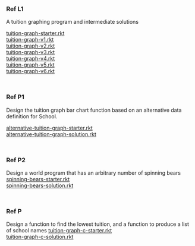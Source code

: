 ### Ref L1
A tuition graphing program and intermediate solutions

[tuition-graph-starter.rkt](https://s3.amazonaws.com/edx-course-spdx-kiczales/HTC/tuition-graph-starter.rkt "tuition-graph-starter.rkt")  
[tuition-graph-v1.rkt](https://s3.amazonaws.com/edx-course-spdx-kiczales/HTC/tuition-graph-v1.rkt "tuition-graph-v1.rkt")  
[tuition-graph-v2.rkt](https://s3.amazonaws.com/edx-course-spdx-kiczales/HTC/tuition-graph-v2.rkt "tuition-graph-v2.rkt")  
[tuition-graph-v3.rkt](https://s3.amazonaws.com/edx-course-spdx-kiczales/HTC/tuition-graph-v3.rkt "tuition-graph-v3.rkt")  
[tuition-graph-v4.rkt](https://s3.amazonaws.com/edx-course-spdx-kiczales/HTC/tuition-graph-v4.rkt "tuition-graph-v4.rkt")  
[tuition-graph-v5.rkt](https://s3.amazonaws.com/edx-course-spdx-kiczales/HTC/tuition-graph-v5.rkt "tuition-graph-v5.rkt")  
[tuition-graph-v6.rkt](https://s3.amazonaws.com/edx-course-spdx-kiczales/HTC/tuition-graph-v6.rkt "tuition-graph-v6.rkt")

```LISP


```
### Ref P1
Design the tuition graph bar chart function based on an alternative data definition for School.

[alternative-tuition-graph-starter.rkt](https://s3.amazonaws.com/edx-course-spdx-kiczales/HTC/alternative-tuition-graph-starter.rkt "alternative-tuition-graph-starter.rkt")  
[alternative-tuition-graph-solution.rkt](https://s3.amazonaws.com/edx-course-spdx-kiczales/HTC/alternative-tuition-graph-solution.rkt "alternative-tuition-graph-solution.rkt")
```LISP


```
### Ref P2

Design a world program that has an arbitrary number of spinning bears
[spinning-bears-starter.rkt](https://s3.amazonaws.com/edx-course-spdx-kiczales/HTC/spinning-bears-starter.rkt "spinning-bears-starter.rkt")  
[spinning-bears-solution.rkt](https://s3.amazonaws.com/edx-course-spdx-kiczales/HTC/spinning-bears-solution.rkt "spinning-bears-solution.rkt")
```LISP


```
### Ref P
Design a function to find the lowest tuition, and a function to produce a list of school names
[tuition-graph-c-starter.rkt](https://s3.amazonaws.com/edx-course-spdx-kiczales/HTC/tuition-graph-c-starter.rkt "tuition-graph-c-starter.rkt")  
[tuition-graph-c-solution.rkt](https://s3.amazonaws.com/edx-course-spdx-kiczales/HTC/tuition-graph-c-solution.rkt "tuition-graph-c-solution.rkt")

```LISP


```
